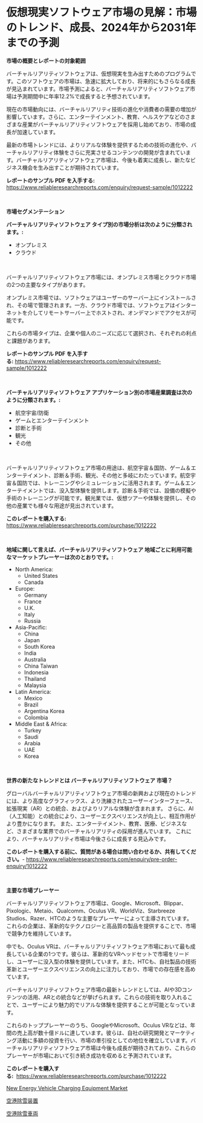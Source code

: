 <p><h1>仮想現実ソフトウェア市場の見解：市場のトレンド、成長、2024年から2031年までの予測</h1></p><p><strong>市場の概要とレポートの対象範囲</strong></p>
<p><p>バーチャルリアリティソフトウェアは、仮想現実を生み出すためのプログラムです。このソフトウェアの市場は、急速に拡大しており、将来的にもさらなる成長が見込まれています。市場予測によると、バーチャルリアリティソフトウェア市場は予測期間中に年率12.2%で成長すると予想されています。</p><p>現在の市場動向には、バーチャルリアリティ技術の進化や消費者の需要の増加が影響しています。さらに、エンターテインメント、教育、ヘルスケアなどのさまざまな産業がバーチャルリアリティソフトウェアを採用し始めており、市場の成長が加速しています。</p><p>最新の市場トレンドには、よりリアルな体験を提供するための技術の進化や、バーチャルリアリティ体験をさらに充実させるコンテンツの開発が含まれています。バーチャルリアリティソフトウェア市場は、今後も着実に成長し、新たなビジネス機会を生み出すことが期待されています。</p></p>
<p><strong>レポートのサンプル PDF を入手する:</strong> <a href="https://www.reliableresearchreports.com/enquiry/request-sample/1012222">https://www.reliableresearchreports.com/enquiry/request-sample/1012222</a></p>
<p>&nbsp;</p>
<p><strong>市場セグメンテーション</strong></p>
<p><strong>バーチャルリアリティソフトウェア タイプ別の市場分析は次のように分類されます。:</strong></p>
<p><ul><li>オンプレミス</li><li>クラウド</li></ul></p>
<p>&nbsp;</p>
<p><p>バーチャルリアリティソフトウェア市場には、オンプレミス市場とクラウド市場の2つの主要なタイプがあります。 </p><p>オンプレミス市場では、ソフトウェアはユーザーのサーバー上にインストールされ、その場で管理されます。一方、クラウド市場では、ソフトウェアはインターネットを介してリモートサーバー上でホストされ、オンデマンドでアクセスが可能です。 </p><p>これらの市場タイプは、企業や個人のニーズに応じて選択され、それぞれの利点と課題があります。</p></p>
<p><strong>レポートのサンプル PDF を入手する:</strong>&nbsp;<a href="https://www.reliableresearchreports.com/enquiry/request-sample/1012222">https://www.reliableresearchreports.com/enquiry/request-sample/1012222</a></p>
<p>&nbsp;</p>
<p><strong> バーチャルリアリティソフトウェア アプリケーション別の市場産業調査は次のように分類されます。:</strong></p>
<p><ul><li>航空宇宙/防衛</li><li>ゲームとエンターテインメント</li><li>診断と手術</li><li>観光</li><li>その他</li></ul></p>
<p>&nbsp;</p>
<p><p>バーチャルリアリティソフトウェア市場の用途は、航空宇宙＆国防、ゲーム＆エンターテイメント、診断＆手術、観光、その他と多岐にわたっています。航空宇宙＆国防では、トレーニングやシミュレーションに活用されます。ゲーム＆エンターテイメントでは、没入型体験を提供します。診断＆手術では、設備の模擬や手術のトレーニングが可能です。観光業では、仮想ツアーや体験を提供し、その他の産業でも様々な用途が見出されています。</p></p>
<p><strong>このレポートを購入する:</strong>&nbsp; <a href="https://www.reliableresearchreports.com/purchase/1012222">https://www.reliableresearchreports.com/purchase/1012222</a></p>
<p>&nbsp;</p>
<p><strong>地域に関して言えば、バーチャルリアリティソフトウェア 地域ごとに利用可能なマーケットプレーヤーは次のとおりです。:</strong></p>
<p><ul>
    <li>
        North America:
        <ul>
            <li>United States</li>
            <li>Canada</li>
        </ul>
    </li>
    <li>
        Europe:
        <ul>
            <li>Germany</li>
            <li>France</li>
            <li>U.K.</li>
            <li>Italy</li>
            <li>Russia</li>
        </ul>
    </li>
    <li>
        Asia-Pacific:
        <ul>
            <li>China</li>
            <li>Japan</li>
            <li>South Korea</li>
            <li>India</li>
            <li>Australia</li>
            <li>China Taiwan</li>
            <li>Indonesia</li>
            <li>Thailand</li>
            <li>Malaysia</li>
        </ul>
    </li>
    <li>
        Latin America:
        <ul>
            <li>Mexico</li>
            <li>Brazil</li>
            <li>Argentina Korea</li>
            <li>Colombia</li>
        </ul>
    </li>
    <li>
        Middle East & Africa:
        <ul>
            <li>Turkey</li>
            <li>Saudi</li>
            <li>Arabia</li>
            <li>UAE</li>
            <li>Korea</li>
        </ul>
    </li>
    </ul></p>
<p>&nbsp;</p>
<p><strong>世界の新たなトレンドとは バーチャルリアリティソフトウェア 市場？</strong></p>
<p><p>グローバルバーチャルリアリティソフトウェア市場の新興および現在のトレンドには、より高度なグラフィックス、より洗練されたユーザーインターフェース、拡張現実（AR）との統合、およびよりリアルな体験が含まれます。 さらに、AI（人工知能）との統合により、ユーザーエクスペリエンスが向上し、相互作用がより豊かになります。 また、エンターテイメント、教育、医療、ビジネスなど、さまざまな業界でのバーチャルリアリティの採用が進んでいます。 これにより、バーチャルリアリティ市場は今後さらに成長する見込みです。</p></p>
<p><strong>このレポートを購入する前に、質問がある場合は問い合わせるか、共有してください。</strong>- <a href="https://www.reliableresearchreports.com/enquiry/pre-order-enquiry/1012222">https://www.reliableresearchreports.com/enquiry/pre-order-enquiry/1012222</a></p>
<p>&nbsp;</p>
<p><strong>主要な市場プレーヤー</strong></p>
<p><p>バーチャルリアリティソフトウェア市場は、Google、Microsoft、Blippar、Pixologic、Metaio、Qualcomm、Oculus VR、WorldViz、Starbreeze Studios、Razer、HTCのような主要なプレーヤーによって主導されています。これらの企業は、革新的なテクノロジーと高品質の製品を提供することで、市場で競争力を維持しています。</p><p>中でも、Oculus VRは、バーチャルリアリティソフトウェア市場において最も成長している企業の1つです。彼らは、革新的なVRヘッドセットで市場をリードし、ユーザーに没入型の体験を提供しています。また、HTCも、自社製品の技術革新とユーザーエクスペリエンスの向上に注力しており、市場での存在感を高めています。</p><p>バーチャルリアリティソフトウェア市場の最新トレンドとしては、AIや3Dコンテンツの活用、ARとの統合などが挙げられます。これらの技術を取り入れることで、ユーザーにより魅力的でリアルな体験を提供することが可能となっています。</p><p>これらのトッププレーヤーのうち、GoogleやMicrosoft、Oculus VRなどは、年間の売上高が数十億ドルに達しています。彼らは、自社の研究開発とマーケティング活動に多額の投資を行い、市場の牽引役としての地位を確立しています。バーチャルリアリティソフトウェア市場は今後も成長が期待されており、これらのプレーヤーが市場において引き続き成功を収めると予測されています。</p></p>
<p><strong>このレポートを購入する:</strong>&nbsp;&nbsp;<a href="https://www.reliableresearchreports.com/purchase/1012222">https://www.reliableresearchreports.com/purchase/1012222</a></p>
<p><p><a href="https://copper-carbon-84f.notion.site/New-Energy-Vehicle-Charging-Equipment-Market-Size-Evaluating-its-Market-Trends-Growth-and-Project-1a85f534fd704c8a9b344d1e932df472">New Energy Vehicle Charging Equipment Market</a></p><p><a href="https://github.com/KaydenJohns1964/Market-Research-Report-List-1/blob/main/94816766013.md">空港除雪装置</a></p><p><a href="https://github.com/marbadji/Market-Research-Report-List-1/blob/main/18011496012.md">空港除雪車両</a></p></p>